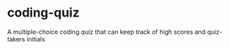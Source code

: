 # coding-quiz
A multiple-choice coding quiz that can keep track of high scores and quiz-takers initials
